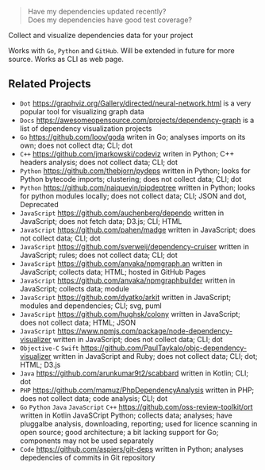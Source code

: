 > Have my dependencies updated recently?  
> Does my dependencies have good test coverage?  

Collect and visualize dependencies data for your project

Works with `Go`, `Python` and `GitHub`. 
Will be extended in future for more source. 
Works as CLI as web page.

## Related Projects

- `Dot` https://graphviz.org/Gallery/directed/neural-network.html is a very popular tool for visualizing graph data
- `Docs` https://awesomeopensource.com/projects/dependency-graph is a list of dependency visualization projects
- `Go` https://github.com/loov/goda writen in Go; analyses imports on its own; does not collect dta; CLI; dot
- `C++` https://github.com/jmarkowski/codeviz writen in Python; C++ headers analysis; does not collect data; CLI; dot
- `Python` https://github.com/thebjorn/pydeps written in Python; looks for Python bytecode imports; clustering; does not collect data; CLI; dot
- `Python` https://github.com/naiquevin/pipdeptree written in Python; looks for python modules locally; does not collect data; CLI; JSON and dot, Deprecated
- `JavaScript` https://github.com/auchenberg/dependo written in JavaScript; does not fetch data; D3.js; CLI; HTML 
- `JavaScript` https://github.com/pahen/madge written in JavaScript; does not collect data; CLI; dot
- `JavaScript` https://github.com/sverweij/dependency-cruiser written in JavaScript; rules; does not collect data;
  CLI; dot
- `JavaScript` https://github.com/anvaka/npmgraph.an written in JavaScript; collects data; HTML; hosted in GitHub Pages
- `JavaScript` https://github.com/anvaka/npmgraphbuilder written in JavaScript; collects data; module
- `JavaScript` https://github.com/dyatko/arkit written in JavaScript; modules and dependencies; CLI; svg, puml
- `JavaScript` https://github.com/hughsk/colony written in JavaScript; does not collect data; HTML; JSON
- `JavaScript` https://www.npmjs.com/package/node-dependency-visualizer written in JavaScript; does not collect
  data; CLI; dot
- `Objective-C` `Swift` https://github.com/PaulTaykalo/objc-dependency-visualizer written in JavaScript and Ruby; does not collect data; CLI; dot; HTML; D3.js 
- `Java` https://github.com/arunkumar9t2/scabbard written in Kotlin; CLI; dot
- `PHP` https://github.com/mamuz/PhpDependencyAnalysis written in PHP; does not collect data; code analysis; CLI; dot
- `Go` `Python` `Java` `JavaScript` `C++` https://github.com/oss-review-toolkit/ort written in Kotlin JavaSCript Python; collects data; analyses; have pluggalbe analysis, downloading, reporting; used for licence scanning in open source; good architecture; a bit lacking support for Go; components may not be used separately
- `Code` https://github.com/aspiers/git-deps written in Python; analyses depedencies of commits in Git repository
